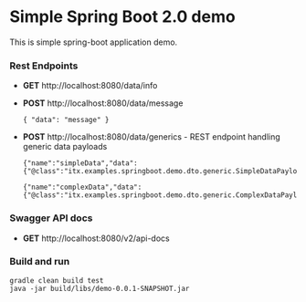 # Simple Spring Boot 2.0 demo
This is simple spring-boot application demo. 

### Rest Endpoints
* __GET__ http://localhost:8080/data/info
* __POST__ http://localhost:8080/data/message 
  ```
  { "data": "message" }
  ```

* __POST__ http://localhost:8080/data/generics - REST endpoint handling generic data payloads
  ```
  {"name":"simpleData","data":{"@class":"itx.examples.springboot.demo.dto.generic.SimpleDataPayload","simpleData":"simple"}}
  ```
  ```
  {"name":"complexData","data":{"@class":"itx.examples.springboot.demo.dto.generic.ComplexDataPayload","complexData":"complex"}}
  ```
### Swagger API docs
* __GET__ http://localhost:8080/v2/api-docs

### Build and run
```
gradle clean build test
java -jar build/libs/demo-0.0.1-SNAPSHOT.jar
```
